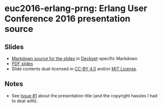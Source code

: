 # euc2016-erlang-prng: Erlang User Conference 2016 presentation source

## Slides

* [Markdown source for the slides](https://github.com/jj1bdx/euc2016-erlang-prng/blob/master/slides/euc2016-rikitake-prng.md) in [Deckset](http://www.decksetapp.com/)-specific Markdown
* [PDF slides](https://github.com/jj1bdx/euc2016-erlang-prng/blob/master/slides/euc2016-rikitake-prng.pdf)
* Slide contents dual-licensed in [CC-BY 4.0](https://creativecommons.org/licenses/by/4.0/legalcode) and/or [MIT License](https://jj1bdx.mit-license.org/).

## Notes

* See [Issue #1](https://github.com/jj1bdx/euc2016-erlang-prng/issues/1) about the presentation title (and the copyright hassles I had to deal with).
